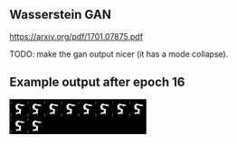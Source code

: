 ## Wasserstein GAN

https://arxiv.org/pdf/1701.07875.pdf

TODO: make the gan output nicer (it has a mode collapse). 

## Example output after epoch 16
![Output](imgs/img_16.png)
